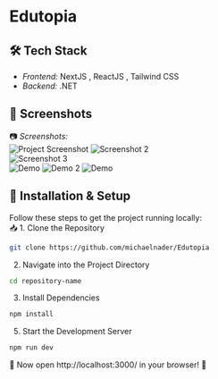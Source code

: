 # Edutopia


## 🛠 Tech Stack
- *Frontend:* NextJS , ReactJS , Tailwind CSS  
- *Backend:* .NET


## 🎥 Screenshots

📷 *Screenshots:*  
![Project Screenshot](https://i.imgur.com/LSSCv1C.png)
![Screenshot 2](https://imgur.com/2FqVUoK.png)  
![Screenshot 3](https://imgur.com/LkxifrF.png)  
![Demo](edited-ezgif.com-video-to-gif-converter.gif)
![Demo 2](https://github.com/user-attachments/assets/e918e689-c5b1-4322-bd52-3e01514b5286)
![Demo](https://github.com/user-attachments/assets/fa67d6c8-2f85-4cdd-913c-2c4aa72a44f7)










## 🚀 Installation & Setup  

Follow these steps to get the project running locally:  
📥 1. Clone the Repository 
```bash
git clone https://github.com/michaelnader/Edutopia
```
2. Navigate into the Project Directory
```bash
cd repository-name
```
3. Install Dependencies
```bash
npm install
```
5. Start the Development Server
```bash
npm run dev
```
🔗 Now open http://localhost:3000/ in your browser! 🎉
